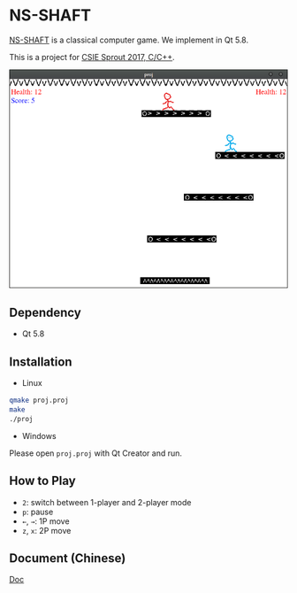 # NS-SHAFT

[NS-SHAFT](https://en.wikipedia.org/wiki/NS-Shaft) is a classical computer game. We implement in Qt 5.8. 

This is a project for [CSIE Sprout 2017, C/C++](https://tw-csie-sprout.github.io/c2017/#!index.md).

![](screenshot.png?raw=true)

## Dependency

- Qt 5.8

## Installation

- Linux
```sh
qmake proj.proj
make
./proj
```

- Windows

Please open `proj.proj` with Qt Creator and run.

## How to Play

- `2`: switch between 1-player and 2-player mode
- `p`: pause
- `←`, `→`: 1P move
- `z`, `x`: 2P move

## Document (Chinese)

[Doc](https://tw-csie-sprout.github.io/c2017/#!project2-doc.md)
